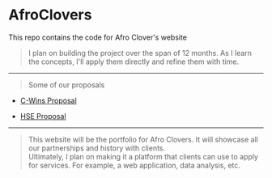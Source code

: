 # AfroClovers

This repo contains the code for Afro Clover's website

> I plan on building the project over the span of 12 months. As I learn the concepts, I'll apply them directly and refine them with time.

---

> Some of our proposals

- [C-Wins Proposal](https://docs.google.com/document/d/1yHpax5aUjYjSKHB4dupFxXhKQOKBXaqXM4S6oMb-qvY/edit?usp=sharing)

- [HSE Proposal](https://docs.google.com/document/d/14udCGFbSt6bSqzmjeIqk4SlWg47YMnZxyZwVD0sfA2Q/edit?usp=sharing)

---

> This website will be the portfolio for Afro Clovers. It will showcase all our partnerships and history with clients.  
> Ultimately, I plan on making it a platform that clients can use to apply for services. For example, a web application, data analysis, etc.

